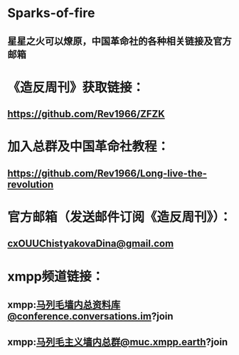 # Sparks-of-fire
## 星星之火可以燎原，中国革命社的各种相关链接及官方邮箱 
# 《造反周刊》获取链接：
## https://github.com/Rev1966/ZFZK
# 加入总群及中国革命社教程：
## https://github.com/Rev1966/Long-live-the-revolution
# 官方邮箱（发送邮件订阅《造反周刊》）：
## cxOUUChistyakovaDina@gmail.com
# xmpp频道链接：
## xmpp:马列毛墙内总资料库@conference.conversations.im?join
## xmpp:马列毛主义墙内总群@muc.xmpp.earth?join
